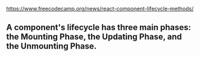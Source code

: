 https://www.freecodecamp.org/news/react-component-lifecycle-methods/

## A component's lifecycle has three main phases: the Mounting Phase, the Updating Phase, and the Unmounting Phase.

